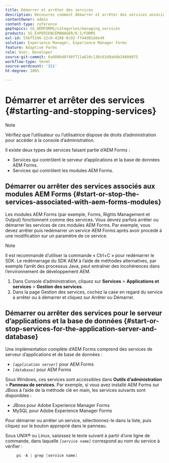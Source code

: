 ```yaml
---
title: Démarrer et arrêter des services
description: Découvrez comment démarrer et arrêter des services associés aux modules AEM Forms et au serveur d’applications et à la base de données.
contentOwner: admin
content-type: reference
geptopics: SG_AEMFORMS/categories/managing_services
products: SG_EXPERIENCEMANAGER/6.5/FORMS
exl-id: 55bf5196-22c6-4286-8c92-ff44d81dde49
solution: Experience Manager, Experience Manager Forms
feature: Adaptive Forms
role: User, Developer
source-git-commit: 6a9806d8f40f711a610c130c63d9ab9b2460d075
workflow-type: tm+mt
source-wordcount: '311'
ht-degree: 100%

---
```


# Démarrer et arrêter des services {#starting-and-stopping-services}

>[!NOTE]
> 
> Vérifiez que l’utilisateur ou l’utilisatrice dispose de droits d’administration pour accéder à la console d’administration.

Il existe deux types de services faisant partie d’AEM Forms :

* Services qui contrôlent le serveur d’applications et la base de données AEM Forms.
* Services qui contrôlent les modules AEM Forms.

## Démarrer ou arrêter des services associés aux modules AEM Forms {#start-or-stop-the-services-associated-with-aem-forms-modules}

Les modules AEM Forms (par exemple, Forms, Rights Management et Output) fonctionnent comme des services. Vous devrez parfois arrêter ou démarrer les services de ces modules AEM Forms. Par exemple, vous devez arrêter puis redémarrer un service AEM Forms après avoir procédé à une modification sur un paramètre de ce service.

>[!NOTE]
>
> Il est recommandé d’utiliser la commande « Ctrl+C » pour redémarrer le SDK. Le redémarrage du SDK AEM à l’aide de méthodes alternatives, par exemple l’arrêt des processus Java, peut entraîner des incohérences dans l’environnement de développement AEM.

1. Dans Console d’administration, cliquez sur **Services** > **Applications et services** > **Gestion des services**.
1. Dans la page Gestion des services, cochez la case en regard du service à arrêter ou à démarrer et cliquez sur Arrêter ou Démarrer.

## Démarrer ou arrêter des services pour le serveur d’applications et la base de données {#start-or-stop-services-for-the-application-server-and-database}

Une implémentation complète d’AEM Forms comprend des services de serveur d’applications et de base de données :

* *`[application server]`* pour AEM Forms
* *`[database]`* pour AEM Forms

Sous Windows, ces services sont accessibles dans **Outils d’administration** > **Panneau de services**. Par exemple, si vous avez installé AEM Forms sur JBoss à l’aide de la méthode clé en main, les services suivants sont disponibles :

* JBoss pour Adobe Experience Manager Forms
* MySQL pour Adobe Experience Manager Forms

Pour démarrer ou arrêter un service, sélectionnez-le dans la liste, puis cliquez sur le bouton approprié dans le panneau.

Sous UNIX® ou Linux, saisissez le texte suivant à partir d’une ligne de commande, dans laquelle *`[service name]`* correspond au nom du service à vérifier :

```java
     ps -A | grep [service name]
```
